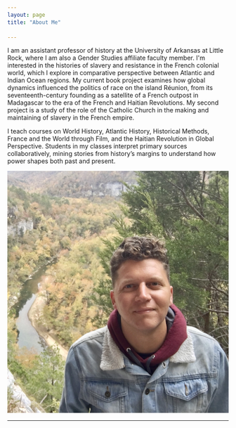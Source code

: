 ```yaml
---
layout: page
title: "About Me"

---
```

I am an assistant professor of history at the University of Arkansas at Little Rock, where I am also a Gender Studies affiliate faculty member. I'm interested in the histories of slavery and resistance in the French colonial world, which I explore in comparative perspective between Atlantic and Indian Ocean regions. My current book project examines how global dynamics influenced the politics of race on the island Réunion, from its seventeenth-century founding as a satellite of a French outpost in Madagascar to the era of the French and Haitian Revolutions. My second project is a study of the role of the Catholic Church in the making and maintaining of slavery in the French empire. 

I teach courses on World History, Atlantic History, Historical Methods, France and the World through Film, and the Haitian Revolution in Global Perspective. Students in my classes interpret primary sources collaboratively, mining stories from history’s margins to understand how power shapes both past and present. 

![Photo](IMG-3710.jpg)

---
